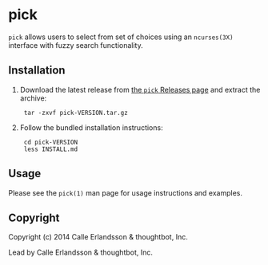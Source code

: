pick
====

`pick` allows users to select from set of choices using an `ncurses(3X)`
interface with fuzzy search functionality.

Installation
------------

1. Download the latest release from [the `pick` Releases
   page](https://github.com/thoughtbot/pick/releases) and extract the archive:

        tar -zxvf pick-VERSION.tar.gz

2. Follow the bundled installation instructions:

        cd pick-VERSION
        less INSTALL.md

Usage
-----

Please see the `pick(1)` man page for usage instructions and examples.

Copyright
---------

Copyright (c) 2014 Calle Erlandsson & thoughtbot, Inc.

Lead by Calle Erlandsson & thoughtbot, Inc.
